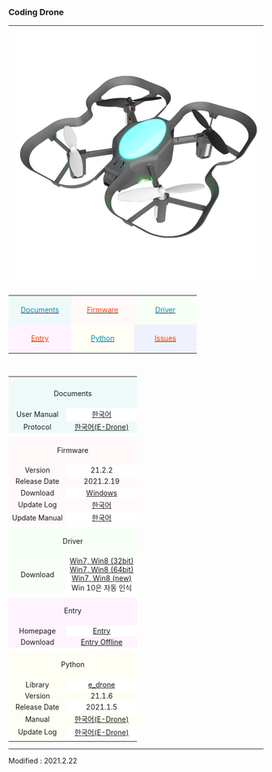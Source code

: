 ### Coding Drone

---
<!-------------------------------------------------------------------------------------------------------

    2020.4.2

    각 index.md 파일 변경 시 사소한 링크 수정이나 펌웨어 업데이트 등은 직접 수정해도 상관없으나

    디자인 변경, 테이블 구조 변경 등의 작업을 하게 되는 경우, nightly.md 파일에서 먼저 작업을 할 것.

    git에 올려 화면이 정상적으로 표시되는지를 확인하고, index.md 파일을 변경하는 것을 권장함

-------------------------------------------------------------------------------------------------------->

<style>

    td.documents { background: #EEFAFA !important; }
    td.firmware  { background: #FFF9FA !important; }
    td.driver    { background: #F7FFF7 !important; }
    td.entry     { background: #FEF3FE !important; }
    td.python    { background: #FFFEF5 !important; }
    td.issues    { background: #EFF1FC !important; }
    td.byrobot   { background: #FAFEFE !important; }
    td.white     { background: #FFFFFF !important; }
    td.space     { background: #FFFFFF !important; }

    span.odd       { color: #0489B1; }
    span.even      { color: #FF4000; }
    span.byrobot   { color: #CCDDEE; }

</style>

<div align="center">
    <img src="/assets/images/products/byrobot_drone_8.png" alt="coding_drone">
    <table style="padding: 0px 0px 0px 0px;">
        <tr>
            <td width="110" class="documents"><div align="center">&nbsp;<br><a href="#Documents"><span class="odd">Documents</span></a><br>&nbsp;</div></td>
            <td width="110" class="firmware"><div align="center">&nbsp;<br><a href="#Firmware"><span class="even">Firmware</span></a><br>&nbsp;</div></td>
            <td width="110" class="driver"><div align="center">&nbsp;<br><a href="#Driver"><span class="odd">Driver</span></a><br>&nbsp;</div></td>
        </tr>
        <tr>
            <td width="110" class="entry"><div align="center">&nbsp;<br><a href="#Entry"><span class="even">Entry</span></a><br>&nbsp;</div></td>
            <td width="110" class="python"><div align="center">&nbsp;<br><a href="#Python"><span class="odd">Python</span></a><br>&nbsp;</div></td>
            <td width="110" class="issues"><div align="center">&nbsp;<br><a href="https://github.com/BYROBOT/drone8/issues/" target="_blank"><span class="even">Issues</span></a><br>&nbsp;</div></td>
        </tr>
    </table>
    <br>
    <table>
        <!-- Documents -->
        <tr><td colspan="3" class="space"></td></tr>
        <tr>
            <td colspan="3" class="documents"><div align="center"><a name="Documents"></a>&nbsp;<br>Documents<br>&nbsp;</div></td>
        </tr>
        <tr>
            <td class="documents"><div align="center">User Manual</div></td>
            <td colspan="2" class="white"><div align="center"><a href="/documents/kr/products/coding_drone/manual/user/">한국어</a></div></td>
        </tr>
        <tr>
            <td class="documents"><div align="center">Protocol</div></td>
            <td colspan="2" class="documents"><div align="center"><a href="/documents/kr/products/e_drone/protocol/" target="_blank">한국어(E-Drone)</a></div></td>
        </tr>
        <!-- Firmware -->
        <tr><td colspan="3" class="space"></td></tr>
        <tr>
            <td colspan="3" class="firmware"><div align="center"><a name="Firmware"></a>&nbsp;<br>Firmware<br>&nbsp;</div></td>
        </tr>
        <tr>
            <td class="firmware"><div align="center">Version</div></td>
            <td colspan="2" class="white"><div align="center">21.2.2</div></td>
        </tr>
        <tr>
            <td class="firmware"><div align="center">Release Date</div></td>
            <td colspan="2" class="firmware"><div align="center">2021.2.19</div></td>
        </tr>
        <tr>
            <td class="firmware"><div align="center">Download</div></td>
            <td colspan="2" class="white"><div align="center"><a href="https://drive.google.com/file/d/1TFGJloAjPyw0Nd05oAOSHgJjuw_4wiQS/view?usp=sharing" target="_blank">Windows</a></div></td>
        </tr>
        <tr>
            <td class="firmware"><div align="center">Update Log</div></td>
            <td colspan="2" class="firmware"><div align="center"><a href="/documents/kr/products/coding_drone/log/updates/firmware/">한국어</a></div></td>
        </tr>
        <tr>
            <td class="firmware"><div align="center">Update Manual</div></td>
            <td colspan="2" class="white">
                <div align="center">
                    <a href="/documents/kr/products/coding_drone/manual/update/drone4autoupdaterlight/">한국어</a>
                </div>
            </td>
        </tr>
        <!-- Driver -->
        <tr><td colspan="3" class="space"></td></tr>
        <tr>
            <td colspan="3" class="driver"><div align="center"><a name="Driver"></a>&nbsp;<br>Driver<br>&nbsp;</div></td>
        </tr>
        <tr>
            <td class="driver">
                <div align="center">Download</div>
            </td>
            <td colspan="2" class="white">
                <div align="center"><a href="https://drive.google.com/open?id=1HisAPi3nipnnyuFklNXiKn46cV_5P0iy" target="_blank">Win7, Win8 (32bit)</a></div>
                <div align="center"><a href="https://drive.google.com/open?id=1Cm7fIt9XAi-dUNnqxVblNriL8oVfqekg" target="_blank">Win7, Win8 (64bit)</a></div>
                <div align="center"><a href="https://drive.google.com/open?id=1G6ma1HbzNSPqTcU9ir1I4lyYLobLM4K-" target="_blank">Win7, Win8 (new)</a></div>
                <div align="center">Win 10은 자동 인식</div>
            </td>
        </tr>
        <!-- Entry -->
        <tr><td colspan="3" class="space"></td></tr>
        <tr>
            <td colspan="3" class="entry"><div align="center"><a name="Entry"></a>&nbsp;<br>Entry<br>&nbsp;</div></td>
        </tr>
        <tr>
            <td class="entry"><div align="center">Homepage</div></td>
            <td colspan="2" class="white"><div align="center"><a href="https://playentry.org/" target="_blank">Entry</a></div></td>
        </tr>
        <tr>
            <td class="entry"><div align="center">Download</div></td>
            <td colspan="2" class="entry"><div align="center"><a href="https://playentry.org/#!/offlineEditor" target="_blank">Entry Offline</a></div></td>
        </tr>
        <!-- Python -->
        <tr><td colspan="3" class="space"></td></tr>
        <tr>
            <td colspan="3" class="python"><div align="center"><a name="Python"></a>&nbsp;<br>Python<br>&nbsp;</div></td>
        </tr>
        <tr>
            <td class="python"><div align="center">Library</div></td>
            <td colspan="2" class="white"><div align="center"><a href="https://pypi.org/project/e-drone/" target="_blank">e_drone</a></div></td>
        </tr>
        <tr>
            <td class="python"><div align="center">Version</div></td>
            <td colspan="2" class="python"><div align="center">21.1.6</div></td>
        </tr>
        <tr>
            <td class="python"><div align="center">Release Date</div></td>
            <td colspan="2" class="white"><div align="center">2021.1.5</div></td>
        </tr>
        <tr>
            <td class="python"><div align="center">Manual</div></td>
            <td colspan="2" class="python"><div align="center"><a href="/documents/kr/products/e_drone/library/python/e_drone/" target="_blank">한국어(E-Drone)</a></div></td>
        </tr>
        <tr>
            <td class="python"><div align="center">Update Log</div></td>
            <td colspan="2" class="white"><div align="center"><a href="/documents/kr/products/e_drone/log/updates/python/" target="_blank">한국어(E-Drone)</a></div></td>
        </tr>
        <tr><td colspan="3" class="space"></td></tr>
    </table>
</div>

---

Modified : 2021.2.22
